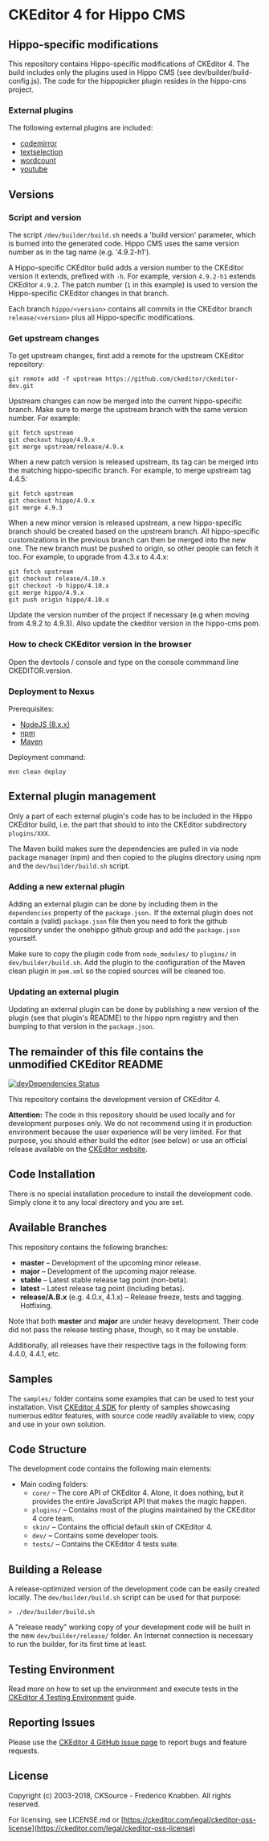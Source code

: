 # CKEditor 4 for Hippo CMS

## Hippo-specific modifications

This repository contains Hippo-specific modifications of CKEditor 4.
The build includes only the plugins used in Hippo CMS (see dev/builder/build-config.js).
The code for the hippopicker plugin resides in the hippo-cms project.

### External plugins

The following external plugins are included:

  - [codemirror](https://github.com/onehippo/CKEditor-CodeMirror-Plugin)
  - [textselection](https://github.com/onehippo/CKEditor-TextSelection-Plugin)
  - [wordcount](https://github.com/onehippo/CKEditor-WordCount-Plugin)
  - [youtube](https://github.com/onehippo/ckeditor-youtube-plugin)

## Versions

### Script and version

The script `/dev/builder/build.sh` needs a 'build version' parameter, which is burned into the generated code.
Hippo CMS uses the same version number as in the tag name (e.g. '4.9.2-h1').

A Hippo-specific CKEditor build adds a version number to the CKEditor version it extends, prefixed with `-h`. 
For example, version `4.9.2-h1` extends CKEditor `4.9.2`. The patch number 
(`1` in this example) is used to version the Hippo-specific CKEditor changes in that branch.  

Each branch `hippo/<version>` contains all commits in the CKEditor branch `release/<version>` plus all Hippo-specific 
modifications. 

### Get upstream changes 

To get upstream changes, first add a remote for the upstream CKEditor repository:

    git remote add -f upstream https://github.com/ckeditor/ckeditor-dev.git

Upstream changes can now be merged into the current hippo-specific branch. Make sure to merge the upstream branch
with the same version number. For example:

    git fetch upstream
    git checkout hippo/4.9.x
    git merge upstream/release/4.9.x

When a new patch version is released upstream, its tag can be merged into the matching hippo-specific branch.
For example, to merge upstream tag 4.4.5:

    git fetch upstream
    git checkout hippo/4.9.x
    git merge 4.9.3

When a new minor version is released upstream, a new hippo-specific branch should be created based on the upstream
branch. All hippo-specific customizations in the previous branch can then be merged into the new one. The new
branch must be pushed to origin, so other people can fetch it too. For example, to upgrade from 4.3.x to 4.4.x:

    git fetch upstream
    git checkout release/4.10.x
    git checkout -b hippo/4.10.x
    git merge hippo/4.9.x
    git push origin hippo/4.10.x

Update the version number of the project if necessary (e.g when moving from 4.9.2 to 4.9.3). Also update the 
ckeditor version in the hippo-cms pom.

### How to check CKEditor version in the browser

Open the devtools / console and type on the console commmand line CKEDITOR.version.

### Deployment to Nexus

Prerequisites:

  - [NodeJS (8.x.x)](https://nodejs.org/)
  - [npm](https://www.npmjs.com/)
  - [Maven](http://maven.apache.org/)

Deployment command:

    mvn clean deploy

## External plugin management

Only a part of each external plugin's code has to be included in the Hippo CKEditor build,
i.e. the part that should to into the CKEditor subdirectory `plugins/XXX`.

The Maven build makes sure the dependencies are pulled in via node package manager (npm) and then copied to
the plugins directory using npm and the `dev/builder/build.sh` script.

### Adding a new external plugin

Adding an external plugin can be done by including them in the `dependencies`
property of the `package.json.` If the external plugin does not contain a (valid)
`package.json` file then you need to fork the github repository under the onehippo
github group and add the `package.json` yourself.

Make sure to copy the plugin code from `node_modules/` to `plugins/` in `dev/builder/build.sh`.
Add the plugin to the configuration of the Maven clean plugin in `pom.xml` so the copied sources 
will be cleaned too.

### Updating an external plugin

Updating an external plugin can be done by publishing a new version of the
plugin (see that plugin's README) to the hippo npm registry and then bumping to that version in the
`package.json`.

## The remainder of this file contains the unmodified CKEditor README

[![devDependencies Status](https://david-dm.org/ckeditor/ckeditor-dev/dev-status.svg)](https://david-dm.org/ckeditor/ckeditor-dev?type=dev)

This repository contains the development version of CKEditor 4.

**Attention:** The code in this repository should be used locally and for
development purposes only. We do not recommend using it in production environment
because the user experience will be very limited. For that purpose, you should
either build the editor (see below) or use an official release available on the
[CKEditor website](https://ckeditor.com/ckeditor-4/).

## Code Installation

There is no special installation procedure to install the development code.
Simply clone it to any local directory and you are set.

## Available Branches

This repository contains the following branches:

  - **master** &ndash; Development of the upcoming minor release.
  - **major** &ndash; Development of the upcoming major release.
  - **stable** &ndash; Latest stable release tag point (non-beta).
  - **latest** &ndash; Latest release tag point (including betas).
  - **release/A.B.x** (e.g. 4.0.x, 4.1.x) &ndash; Release freeze, tests and tagging.
    Hotfixing.

Note that both **master** and **major** are under heavy development. Their
code did not pass the release testing phase, though, so it may be unstable.

Additionally, all releases have their respective tags in the following form: 4.4.0,
4.4.1, etc.

## Samples

The `samples/` folder contains some examples that can be used to test your
installation. Visit [CKEditor 4 SDK](https://sdk.ckeditor.com/) for plenty of samples
showcasing numerous editor features, with source code readily available to view, copy
and use in your own solution.

## Code Structure

The development code contains the following main elements:

  - Main coding folders:
    - `core/` &ndash; The core API of CKEditor 4. Alone, it does nothing, but
    it provides the entire JavaScript API that makes the magic happen.
    - `plugins/` &ndash; Contains most of the plugins maintained by the CKEditor 4 core team.
    - `skin/` &ndash; Contains the official default skin of CKEditor 4.
    - `dev/` &ndash; Contains some developer tools.
    - `tests/` &ndash; Contains the CKEditor 4 tests suite.

## Building a Release

A release-optimized version of the development code can be easily created
locally. The `dev/builder/build.sh` script can be used for that purpose:

	> ./dev/builder/build.sh

A "release ready" working copy of your development code will be built in the new
`dev/builder/release/` folder. An Internet connection is necessary to run the
builder, for its first time at least.

## Testing Environment

Read more on how to set up the environment and execute tests in the [CKEditor 4 Testing Environment](https://docs.ckeditor.com/ckeditor4/docs/#!/guide/dev_tests) guide.

## Reporting Issues

Please use the [CKEditor 4 GitHub issue page](https://github.com/ckeditor/ckeditor-dev/issues) to report bugs and feature requests.

## License

Copyright (c) 2003-2018, CKSource - Frederico Knabben. All rights reserved.

For licensing, see LICENSE.md or [https://ckeditor.com/legal/ckeditor-oss-license](https://ckeditor.com/legal/ckeditor-oss-license)
